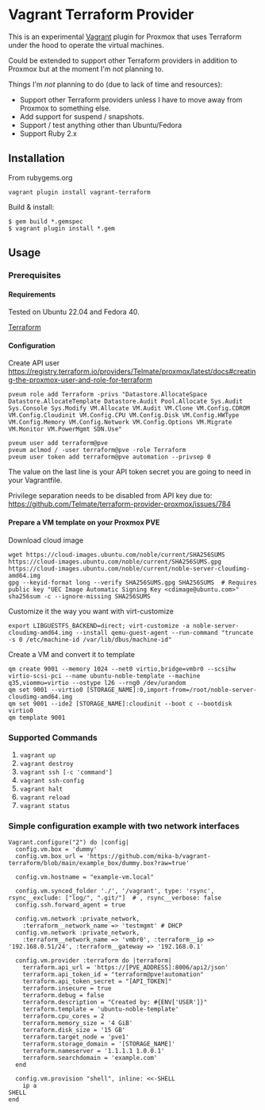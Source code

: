 # Vagrant Terraform Provider

This is an experimental [Vagrant](http://www.vagrantup.com) plugin for Proxmox that uses
Terraform under the hood to operate the virtual machines.

Could be extended to support other Terraform providers in addition to Proxmox but at
the moment I'm not planning to.

Things I'm _not_ planning to do (due to lack of time and resources):
* Support other Terraform providers unless I have to move away from Proxmox to something else.
* Add support for suspend / snapshots.
* Support / test anything other than Ubuntu/Fedora
* Support Ruby 2.x

## Installation

From rubygems.org
```
vagrant plugin install vagrant-terraform
```

Build & install:
```
$ gem build *.gemspec
$ vagrant plugin install *.gem
```

## Usage

### Prerequisites

#### Requirements

Tested on Ubuntu 22.04 and Fedora 40.

[Terraform](https://developer.hashicorp.com/terraform/tutorials/aws-get-started/install-cli)

#### Configuration

Create API user
https://registry.terraform.io/providers/Telmate/proxmox/latest/docs#creating-the-proxmox-user-and-role-for-terraform
```
pveum role add Terraform -privs "Datastore.AllocateSpace Datastore.AllocateTemplate Datastore.Audit Pool.Allocate Sys.Audit Sys.Console Sys.Modify VM.Allocate VM.Audit VM.Clone VM.Config.CDROM VM.Config.Cloudinit VM.Config.CPU VM.Config.Disk VM.Config.HWType VM.Config.Memory VM.Config.Network VM.Config.Options VM.Migrate VM.Monitor VM.PowerMgmt SDN.Use"

pveum user add terraform@pve
pveum aclmod / -user terraform@pve -role Terraform
pveum user token add terraform@pve automation --privsep 0
```
The value on the last line is your API token secret you are going to need in your Vagrantfile.

Privilege separation needs to be disabled from API key due to:
https://github.com/Telmate/terraform-provider-proxmox/issues/784

#### Prepare a VM template on your Proxmox PVE

Download cloud image
```
wget https://cloud-images.ubuntu.com/noble/current/SHA256SUMS https://cloud-images.ubuntu.com/noble/current/SHA256SUMS.gpg https://cloud-images.ubuntu.com/noble/current/noble-server-cloudimg-amd64.img
gpg --keyid-format long --verify SHA256SUMS.gpg SHA256SUMS  # Requires public key "UEC Image Automatic Signing Key <cdimage@ubuntu.com>"
sha256sum -c --ignore-missing SHA256SUMS
```

Customize it the way you want with virt-customize
```
export LIBGUESTFS_BACKEND=direct; virt-customize -a noble-server-cloudimg-amd64.img --install qemu-guest-agent --run-command "truncate -s 0 /etc/machine-id /var/lib/dbus/machine-id"
```

Create a VM and convert it to template
```
qm create 9001 --memory 1024 --net0 virtio,bridge=vmbr0 --scsihw virtio-scsi-pci --name ubuntu-noble-template --machine q35,viommu=virtio --ostype l26 --rng0 /dev/urandom
qm set 9001 --virtio0 [STORAGE_NAME]:0,import-from=/root/noble-server-cloudimg-amd64.img
qm set 9001 --ide2 [STORAGE_NAME]:cloudinit --boot c --bootdisk virtio0
qm template 9001
```


### Supported Commands

1. `vagrant up`
1. `vagrant destroy`
1. `vagrant ssh [-c 'command']`
1. `vagrant ssh-config`
1. `vagrant halt`
1. `vagrant reload`
1. `vagrant status`

### Simple configuration example with two network interfaces

```
Vagrant.configure("2") do |config|
  config.vm.box = 'dummy'
  config.vm.box_url = 'https://github.com/mika-b/vagrant-terraform/blob/main/example_box/dummy.box?raw=true'

  config.vm.hostname = "example-vm.local"

  config.vm.synced_folder './', '/vagrant', type: 'rsync', rsync__exclude: ["log/", ".git/"]  # , rsync__verbose: false
  config.ssh.forward_agent = true

  config.vm.network :private_network,
    :terraform__network_name => 'testmgmt' # DHCP
  config.vm.network :private_network,
    :terraform__network_name => 'vmbr0', :terraform__ip => '192.168.0.51/24', :terraform__gateway => '192.168.0.1'

  config.vm.provider :terraform do |terraform|
    terraform.api_url = 'https://[PVE_ADDRESS]:8006/api2/json'
    terraform.api_token_id = "terraform@pve!automation"
    terraform.api_token_secret = "[API_TOKEN]"
    terraform.insecure = true
    terraform.debug = false
    terraform.description = "Created by: #{ENV['USER']}"
    terraform.template = 'ubuntu-noble-template'
    terraform.cpu_cores = 2
    terraform.memory_size = '4 GiB'
    terraform.disk_size = '15 GB'
    terraform.target_node = 'pve1'
    terraform.storage_domain = '[STORAGE_NAME]'
    terraform.nameserver = '1.1.1.1 1.0.0.1'
    terraform.searchdomain = 'example.com'
  end

  config.vm.provision "shell", inline: <<-SHELL
    ip a
SHELL
end
```
